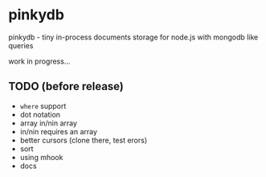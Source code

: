 # pinkydb

pinkydb - tiny in-process documents storage for node.js with mongodb like queries

work in progress...

## TODO (before release)

* `where` support
* dot notation
* array in/nin array
* in/nin requires an array
* better cursors (clone there, test erors)
* sort
* using mhook
* docs
